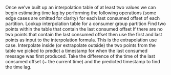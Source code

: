 Once we’ve built up an interpolation table of at least two values we can begin estimating time lag by performing the following operations (some edge cases are omitted for clarity) for each last consumed offset of each partition. Lookup interpolation table for a consumer group partition Find two points within the table that contain the last consumed offset If there are no two points that contain the last consumed offset then use the first and last points as input to the interpolation formula. This is the extrapolation use case. Interpolate inside (or extrapolate outside) the two points from the table we picked to predict a timestamp for when the last consumed message was first produced. Take the difference of the time of the last consumed offset (~ the current time) and the predicted timestamp to find the time lag.

